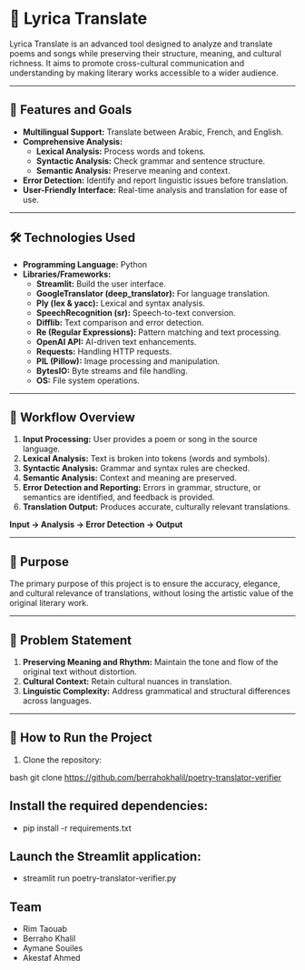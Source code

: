 # 🎼 Lyrica Translate

Lyrica Translate is an advanced tool designed to analyze and translate poems and songs while preserving their structure, meaning, and cultural richness. It aims to promote cross-cultural communication and understanding by making literary works accessible to a wider audience.

---

## 🌟 Features and Goals

- **Multilingual Support:** Translate between Arabic, French, and English.
- **Comprehensive Analysis:**
  - **Lexical Analysis:** Process words and tokens.
  - **Syntactic Analysis:** Check grammar and sentence structure.
  - **Semantic Analysis:** Preserve meaning and context.
- **Error Detection:** Identify and report linguistic issues before translation.
- **User-Friendly Interface:** Real-time analysis and translation for ease of use.

---

## 🛠 Technologies Used

- **Programming Language:** Python
- **Libraries/Frameworks:**
  - **Streamlit:** Build the user interface.
  - **GoogleTranslator (deep_translator):** For language translation.
  - **Ply (lex & yacc):** Lexical and syntax analysis.
  - **SpeechRecognition (sr):** Speech-to-text conversion.
  - **Difflib:** Text comparison and error detection.
  - **Re (Regular Expressions):** Pattern matching and text processing.
  - **OpenAI API:** AI-driven text enhancements.
  - **Requests:** Handling HTTP requests.
  - **PIL (Pillow):** Image processing and manipulation.
  - **BytesIO:** Byte streams and file handling.
  - **OS:** File system operations.

---

## 📝 Workflow Overview

1. **Input Processing:** User provides a poem or song in the source language.
2. **Lexical Analysis:** Text is broken into tokens (words and symbols).
3. **Syntactic Analysis:** Grammar and syntax rules are checked.
4. **Semantic Analysis:** Context and meaning are preserved.
5. **Error Detection and Reporting:** Errors in grammar, structure, or semantics are identified, and feedback is provided.
6. **Translation Output:** Produces accurate, culturally relevant translations.

**Input → Analysis → Error Detection → Output**

---

## 🎯 Purpose

The primary purpose of this project is to ensure the accuracy, elegance, and cultural relevance of translations, without losing the artistic value of the original literary work.

---

## 🤔 Problem Statement

1. **Preserving Meaning and Rhythm:** Maintain the tone and flow of the original text without distortion.
2. **Cultural Context:** Retain cultural nuances in translation.
3. **Linguistic Complexity:** Address grammatical and structural differences across languages.

---

## 🚀 How to Run the Project

1. Clone the repository:
   
bash
   git clone https://github.com/berrahokhalil/poetry-translator-verifier


## Install the required dependencies:
- pip install -r requirements.txt


## Launch the Streamlit application:
- streamlit run poetry-translator-verifier.py

## Team

- Rim Taouab
- Berraho Khalil
- Aymane Souiles
- Akestaf Ahmed
